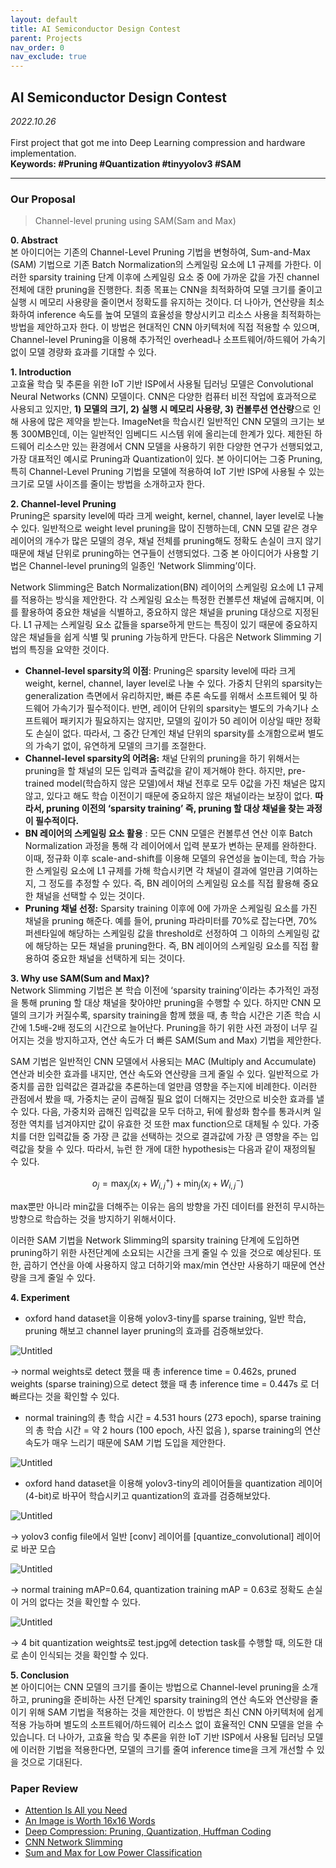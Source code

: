 ```yaml
---
layout: default
title: AI Semiconductor Design Contest
parent: Projects
nav_order: 0
nav_exclude: true
---
```


## AI Semiconductor Design Contest

_2022.10.26_  
 <br>
First project that got me into Deep Learning compression and hardware implementation.  
**Keywords: #Pruning #Quantization #tinyyolov3 #SAM**

---

### Our Proposal

> Channel-level pruning using SAM(Sam and Max)

**0. Abstract**  
본 아이디어는 기존의 Channel-Level Pruning 기법을 변형하여, Sum-and-Max (SAM) 기법으로 기존 Batch Normalization의 스케일링 요소에 L1 규제를 가한다. 이러한 sparsity training 단계 이후에 스케일링 요소 중 0에 가까운 값을 가진 channel 전체에 대한 pruning을 진행한다. 최종 목표는 CNN을 최적화하여 모델 크기를 줄이고 실행 시 메모리 사용량을 줄이면서 정확도를 유지하는 것이다. 더 나아가, 연산량을 최소화하여 inference 속도를 높여 모델의 효율성을 향상시키고 리소스 사용을 최적화하는 방법을 제안하고자 한다. 이 방법은 현대적인 CNN 아키텍처에 직접 적용할 수 있으며, Channel-level Pruning을 이용해 추가적인 overhead나 소프트웨어/하드웨어 가속기 없이 모델 경량화 효과를 기대할 수 있다.

**1. Introduction**  
고효율 학습 및 추론을 위한 IoT 기반 ISP에서 사용될 딥러닝 모델은 Convolutional Neural Networks (CNN) 모델이다. CNN은 다양한 컴퓨터 비전 작업에 효과적으로 사용되고 있지만, **1) 모델의 크기, 2) 실행 시 메모리 사용량, 3) 컨볼루션 연산량**으로 인해 사용에 많은 제약을 받는다. ImageNet을 학습시킨 일반적인 CNN 모델의 크기는 보통 300MB인데, 이는 일반적인 임베디드 시스템 위에 올리는데 한계가 있다. 제한된 하드웨어 리소스만 있는 환경에서 CNN 모델을 사용하기 위한 다양한 연구가 선행되었고, 가장 대표적인 예시로 Pruning과 Quantization이 있다. 본 아이디어는 그중 Pruning, 특히 Channel-Level Pruning 기법을 모델에 적용하여 IoT 기반 ISP에 사용될 수 있는 크기로 모델 사이즈를 줄이는 방법을 소개하고자 한다.

**2. Channel-level Pruning**  
Pruning은 sparsity level에 따라 크게 weight, kernel, channel, layer level로 나눌 수 있다. 일반적으로 weight level pruning을 많이 진행하는데, CNN 모델 같은 경우 레이어의 개수가 많은 모델의 경우, 채널 전체를 pruning해도 정확도 손실이 크지 않기 때문에 채널 단위로 pruning하는 연구들이 선행되었다. 그중 본 아이디어가 사용할 기법은 Channel-level pruning의 일종인 ‘Network Slimming’이다.

Network Slimming은 Batch Normalization(BN) 레이어의 스케일링 요소에 L1 규제를 적용하는 방식을 제안한다. 각 스케일링 요소는 특정한 컨볼루션 채널에 곱해지며, 이를 활용하여 중요한 채널을 식별하고, 중요하지 않은 채널을 pruning 대상으로 지정된다. L1 규제는 스케일링 요소 값들을 sparse하게 만드는 특징이 있기 때문에 중요하지 않은 채널들을 쉽게 식별 및 pruning 가능하게 만든다. 다음은 Network Slimming 기법의 특징을 요약한 것이다.

- **Channel-level sparsity의 이점**: Pruning은 sparsity level에 따라 크게 weight, kernel, channel, layer level로 나눌 수 있다. 가중치 단위의 sparsity는 generalization 측면에서 유리하지만, 빠른 추론 속도를 위해서 소프트웨어 및 하드웨어 가속기가 필수적이다. 반면, 레이어 단위의 sparsity는 별도의 가속기나 소프트웨어 패키지가 필요하지는 않지만, 모델의 깊이가 50 레이어 이상일 때만 정확도 손실이 없다. 따라서, 그 중간 단계인 채널 단위의 sparsity를 소개함으로써 별도의 가속기 없이, 유연하게 모델의 크기를 조절한다.
- **Channel-level sparsity의 어려움:** 채널 단위의 pruning을 하기 위해서는 pruning을 할 채널의 모든 입력과 출력값을 같이 제거해야 한다. 하지만, pre-trained model(학습하지 않은 모델)에서 채널 전후로 모두 0값을 가진 채널은 많지 않고, 있다고 해도 학습 이전이기 때문에 중요하지 않은 채널이라는 보장이 없다. **따라서, pruning 이전의 ‘sparsity training’ 즉, pruning 할 대상 채널을 찾는 과정이 필수적이다.**
- **BN 레이어의 스케일링 요소 활용** : 모든 CNN 모델은 컨볼루션 연산 이후 Batch Normalization 과정을 통해 각 레이어에서 입력 분포가 변하는 문제를 완하한다. 이때, 정규화 이후 scale-and-shift를 이용해 모델의 유연성을 높이는데, 학습 가능한 스케일링 요소에 L1 규제를 가해 학습시키면 각 채널이 결과에 얼만큼 기여하는지, 그 정도를 추정할 수 있다. 즉, BN 레이어의 스케일링 요소를 직접 활용해 중요한 채널을 선택할 수 있는 것이다.
- **Pruning 채널 선정:** Sparsity training 이후에 0에 가까운 스케일링 요소를 가진 채널을 pruning 해준다. 예를 들어, pruning 파라미터를 70%로 잡는다면, 70% 퍼센타일에 해당하는 스케일링 값을 threshold로 선정하여 그 이하의 스케일링 값에 해당하는 모든 채널을 pruning한다. 즉, BN 레이어의 스케일링 요소를 직접 활용하여 중요한 채널을 선택하게 되는 것이다.

**3. Why use SAM(Sum and Max)?**  
Network Slimming 기법은 본 학습 이전에 ‘sparsity training’이라는 추가적인 과정을 통해 pruning 할 대상 채널을 찾아야만 pruning을 수행할 수 있다. 하지만 CNN 모델의 크기가 커질수록, sparsity training을 함께 했을 때, 총 학습 시간은 기존 학습 시간에 1.5배-2배 정도의 시간으로 늘어난다. Pruning을 하기 위한 사전 과정이 너무 길어지는 것을 방지하고자, 연산 속도가 더 빠른 SAM(Sum and Max) 기법을 제안한다.

SAM 기법은 일반적인 CNN 모델에서 사용되는 MAC (Multiply and Accumulate) 연산과 비슷한 효과를 내지만, 연산 속도와 연산량을 크게 줄일 수 있다. 일반적으로 가중치를 곱한 입력값은 결과값을 추론하는데 얼만큼 영향을 주는지에 비례한다. 이러한 관점에서 봤을 때, 가중치는 굳이 곱해질 필요 없이 더해지는 것만으로 비슷한 효과를 낼 수 있다. 다음, 가중치와 곱해진 입력값을 모두 더하고, 뒤에 활성화 함수를 통과시켜 일정한 역치를 넘겨야지만 값이 유효한 것 또한 max function으로 대체될 수 있다. 가중치를 더한 입력값들 중 가장 큰 값을 선택하는 것으로 결과값에 가장 큰 영향을 주는 입력값을 찾을 수 있다. 따라서, 뉴런 한 개에 대한 hypothesis는 다음과 같이 재정의될 수 있다.

$$
o_j = \max_j(x_i+W_{i,j}^+)+ \min_j(x_i+W_{i,j}^-)
$$

max뿐만 아니라 min값을 더해주는 이유는 음의 방향을 가진 데이터를 완전히 무시하는 방향으로 학습하는 것을 방지하기 위해서이다.

이러한 SAM 기법을 Network Slimming의 sparsity training 단계에 도입하면 pruning하기 위한 사전단계에 소요되는 시간을 크게 줄일 수 있을 것으로 예상된다. 또한, 곱하기 연산을 아예 사용하지 않고 더하기와 max/min 연산만 사용하기 때문에 연산량을 크게 줄일 수 있다.

**4. Experiment**

- oxford hand dataset을 이용해 yolov3-tiny를 sparse training, 일반 학습, pruning 해보고 channel layer pruning의 효과를 검증해보았다.

![Untitled](https://prod-files-secure.s3.us-west-2.amazonaws.com/8d9c865b-00cd-4baf-b964-f3479804c52d/b17c2d23-26c3-4837-b882-52e18f78d009/Untitled.png)

→ normal weights로 detect 했을 때 총 inference time = 0.462s, pruned weights (sparse training)으로 detect 했을 때 총 inference time = 0.447s 로 더 빠르다는 것을 확인할 수 있다.

- normal training의 총 학습 시간 = 4.531 hours (273 epoch), sparse training의 총 학습 시간 = 약 2 hours (100 epoch, 사진 없음 ), sparse training의 연산 속도가 매우 느리기 때문에 SAM 기법 도입을 제안한다.

![Untitled](https://prod-files-secure.s3.us-west-2.amazonaws.com/8d9c865b-00cd-4baf-b964-f3479804c52d/099fd27f-a63f-4993-a3e7-543129047708/Untitled.png)

- oxford hand dataset을 이용해 yolov3-tiny의 레이어들을 quantization 레이어(4-bit)로 바꾸어 학습시키고 quantization의 효과를 검증해보았다.

![Untitled](https://prod-files-secure.s3.us-west-2.amazonaws.com/8d9c865b-00cd-4baf-b964-f3479804c52d/e8b39af8-44b9-481b-b7bd-43c0e50900d1/Untitled.png)

→ yolov3 config file에서 일반 [conv] 레이어를 [quantize_convolutional] 레이어로 바꾼 모습

![Untitled](https://prod-files-secure.s3.us-west-2.amazonaws.com/8d9c865b-00cd-4baf-b964-f3479804c52d/ccb3d695-b57d-4af9-b91d-b9422a1b0798/Untitled.png)

→ normal training mAP=0.64, quantization training mAP = 0.63로 정확도 손실이 거의 없다는 것을 확인할 수 있다.

![Untitled](https://prod-files-secure.s3.us-west-2.amazonaws.com/8d9c865b-00cd-4baf-b964-f3479804c52d/ff1ef6d1-e66d-4354-bc93-5daa787bf2ca/Untitled.png)

→ 4 bit quantization weights로 test.jpg에 detection task를 수행할 때, 의도한 대로 손이 인식되는 것을 확인할 수 있다.

**5. Conclusion**  
본 아이디어는 CNN 모델의 크기를 줄이는 방법으로 Channel-level pruning을 소개하고, pruning을 준비하는 사전 단계인 sparsity training의 연산 속도와 연산량을 줄이기 위해 SAM 기법을 적용하는 것을 제안한다. 이 방법은 최신 CNN 아키텍처에 쉽게 적용 가능하며 별도의 소프트웨어/하드웨어 리소스 없이 효율적인 CNN 모델을 얻을 수 있습니다. 더 나아가, 고효율 학습 및 추론을 위한 IoT 기반 ISP에서 사용될 딥러닝 모델에 이러한 기법을 적용한다면, 모델의 크기를 줄여 inference time을 크게 개선할 수 있을 것으로 기대된다.

### Paper Review

- [Attention Is All you Need](https://www.notion.so/Attention-Is-All-you-Need-5860311e7cc84e94aaed795be16913d0?pvs=21)
- [An Image is Worth 16x16 Words](https://www.notion.so/An-Image-is-Worth-16x16-Words-1fbdbc3f05ab4259b1300fb88dc431c2?pvs=21)
- [Deep Compression: Pruning, Quantization, Huffman Coding](https://www.notion.so/Deep-Compression-Pruning-Quantization-Huffman-Coding-adf02ffc41704fe297e06f53fc80b61f?pvs=21)
- [CNN Network Slimming ](https://www.notion.so/CNN-Network-Slimming-3c72dd1d7aec40ab93582467cf3b2749?pvs=21)
- [Sum and Max for Low Power Classification](https://www.notion.so/Sum-and-Max-for-Low-Power-Classification-483342df38b643a3a7b20c37000e9691?pvs=21)
